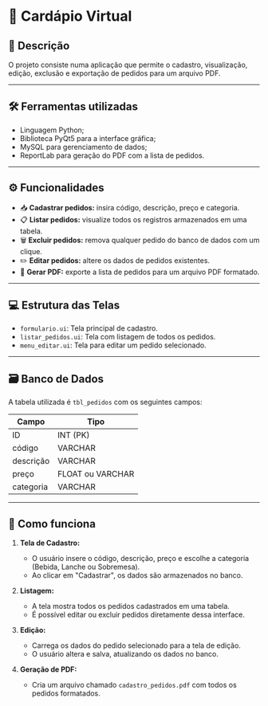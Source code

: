 # 📄 Cardápio Virtual

## 📝 Descrição
O projeto consiste numa aplicação que permite o cadastro, visualização, edição, exclusão e exportação de pedidos para um arquivo PDF. 

---

## 🛠️ Ferramentas utilizadas
- Linguagem Python;
- Biblioteca PyQt5 para a interface gráfica;
- MySQL para gerenciamento de dados;
- ReportLab para geração do PDF com a lista de pedidos.

---

## ⚙️ Funcionalidades

- 📥 **Cadastrar pedidos:** insira código, descrição, preço e categoria.
- 📋 **Listar pedidos:** visualize todos os registros armazenados em uma tabela.
- 🗑️ **Excluir pedidos:** remova qualquer pedido do banco de dados com um clique.
- ✏️ **Editar pedidos:** altere os dados de pedidos existentes.
- 📄 **Gerar PDF:** exporte a lista de pedidos para um arquivo PDF formatado.

---

## 💻 Estrutura das Telas

- `formulario.ui`: Tela principal de cadastro.
- `listar_pedidos.ui`: Tela com listagem de todos os pedidos.
- `menu_editar.ui`: Tela para editar um pedido selecionado.

---

## 🗃️ Banco de Dados

A tabela utilizada é `tbl_pedidos` com os seguintes campos:

| Campo     | Tipo      |
|-----------|-----------|
| ID        | INT (PK)  |
| código    | VARCHAR   |
| descrição | VARCHAR   |
| preço     | FLOAT ou VARCHAR |
| categoria | VARCHAR   |

---

## 🧠 Como funciona

1. **Tela de Cadastro:**
   - O usuário insere o código, descrição, preço e escolhe a categoria (Bebida, Lanche ou Sobremesa).
   - Ao clicar em "Cadastrar", os dados são armazenados no banco.

2. **Listagem:**
   - A tela mostra todos os pedidos cadastrados em uma tabela.
   - É possível editar ou excluir pedidos diretamente dessa interface.

3. **Edição:**
   - Carrega os dados do pedido selecionado para a tela de edição.
   - O usuário altera e salva, atualizando os dados no banco.

4. **Geração de PDF:**
   - Cria um arquivo chamado `cadastro_pedidos.pdf` com todos os pedidos formatados.
  
